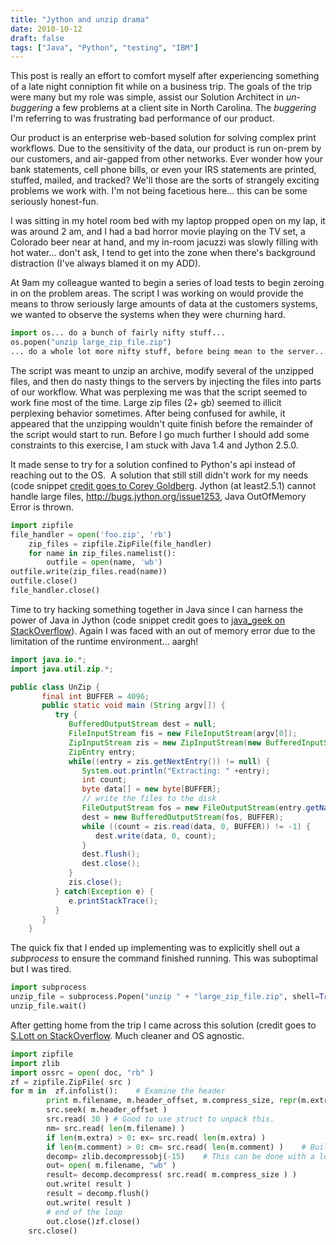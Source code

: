 ```yaml
---
title: "Jython and unzip drama"
date: 2010-10-12
draft: false
tags: ["Java", "Python", "testing", "IBM"]
---
```

This post is really an effort to comfort myself after experiencing
something of a late night conniption fit while on a business trip. The
goals of the trip were many but my role was simple, assist our Solution
Architect in *un-buggering* a few problems at a client site in North
Carolina. The *buggering* I'm referring to was frustrating bad
performance of our product.

Our product is an enterprise web-based solution for solving complex
print workflows. Due to the sensitivity of the data, our product is run
 on-prem by our customers, and air-gapped from other networks.
Ever wonder how your bank statements, cell phone bills, or even your IRS
statements are printed, stuffed, mailed, and tracked? We'll those are the 
sorts of strangely exciting problems we work with. I'm not being facetious here... 
this can be some seriously honest-fun.

I was sitting in my hotel room bed with my laptop propped open on my
lap, it was around 2 am, and I had a bad horror movie playing on the TV
set, a Colorado beer near at hand, and my in-room jacuzzi was slowly
filling with hot water... don't ask, I tend to get into the zone when
there's background distraction (I've always blamed it on my ADD).

At 9am my colleague wanted to begin a series of load tests to begin zeroing
in on the problem areas. The script I was working on would provide the
means to throw seriously large amounts of data at the customers systems,
we wanted to observe the systems when they were churning hard.

```python
import os... do a bunch of fairly nifty stuff...
os.popen("unzip large_zip_file.zip")
... do a whole lot more nifty stuff, before being mean to the server...
```

The script was meant to unzip an archive, modify several of the unzipped
files, and then do nasty things to the servers by injecting the files
into parts of our workflow. What was perplexing me was that the script
seemed to work fine most of the time. Large zip files (2+ gb) seemed to
illicit perplexing behavior sometimes. After being confused for awhile,
it appeared that the unzipping wouldn't quite finish before the
remainder of the script would start to run. Before I go much further I
should add some constraints to this exercise, I am stuck with Java 1.4
and Jython 2.5.0.

It made sense to try for a solution confined to Python's api instead of
reaching out to the OS.  A solution that still still didn't work for my
needs (code snippet [credit goes to Corey Goldberg](https://coreygoldberg.blogspot.com/). 
Jython (at least2.5.1) cannot handle large files, http://bugs.jython.org/issue1253, Java OutOfMemory Error is thrown.

```python
import zipfile
file_handler = open('foo.zip', 'rb')
    zip_files = zipfile.ZipFile(file_handler)
    for name in zip_files.namelist():
        outfile = open(name, 'wb')
outfile.write(zip_files.read(name))
outfile.close()
file_handler.close()
```

Time to try hacking something together in Java since I can harness the
power of Java in Jython (code snippet credit goes to [java_geek on
StackOverflow](https://stackoverflow.com/questions/2257620/outofmemory-error-while-trying-to-extract-a-large-jar-using-zipfileset)).
Again I was faced with an out of memory error due to the limitation 
of the runtime environment... aargh!

```java
import java.io.*;
import java.util.zip.*;

public class UnZip {
       final int BUFFER = 4096;
       public static void main (String argv[]) {
          try {
             BufferedOutputStream dest = null;
             FileInputStream fis = new FileInputStream(argv[0]);
             ZipInputStream zis = new ZipInputStream(new BufferedInputStream(fis));
             ZipEntry entry;
             while((entry = zis.getNextEntry()) != null) {
                System.out.println("Extracting: " +entry);
                int count;
                byte data[] = new byte[BUFFER];
                // write the files to the disk
                FileOutputStream fos = new FileOutputStream(entry.getName());
                dest = new BufferedOutputStream(fos, BUFFER);
                while ((count = zis.read(data, 0, BUFFER)) != -1) {
                   dest.write(data, 0, count);
                }
                dest.flush();
                dest.close();
             }
             zis.close();
          } catch(Exception e) {
             e.printStackTrace();
          }
       }
    }
```

The quick fix that I ended up implementing was to explicitly shell out a
*subprocess* to ensure the command finished running. This was
suboptimal but I was tired.

```python
import subprocess
unzip_file = subprocess.Popen("unzip " + "large_zip_file.zip", shell=True)
unzip_file.wait()
```

After getting home from the trip I came across this solution (credit
goes to [S.Lott on StackOverflow](https://stackoverflow.com/questions/339053/how-do-you-unzip-very-large-files-in-python). Much cleaner and OS agnostic.

```python
import zipfile
import zlib
import ossrc = open( doc, "rb" )
zf = zipfile.ZipFile( src )
for m in  zf.infolist():    # Examine the header
        print m.filename, m.header_offset, m.compress_size, repr(m.extra), repr(m.comment)
        src.seek( m.header_offset )
        src.read( 30 ) # Good to use struct to unpack this.
        nm= src.read( len(m.filename) )
        if len(m.extra) > 0: ex= src.read( len(m.extra) )
        if len(m.comment) > 0: cm= src.read( len(m.comment) )    # Build a decompression object
        decomp= zlib.decompressobj(-15)    # This can be done with a loop reading blocks
        out= open( m.filename, "wb" )
        result= decomp.decompress( src.read( m.compress_size ) )
        out.write( result )
        result = decomp.flush()
        out.write( result )
        # end of the loop
        out.close()zf.close()
    src.close()
```
